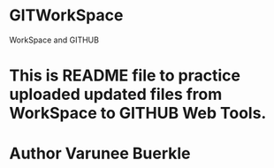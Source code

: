 # GITWorkSpace
WorkSpace and GITHUB
#
# This is README file to practice uploaded updated files from WorkSpace to GITHUB Web Tools.
#
#  Author Varunee Buerkle
#